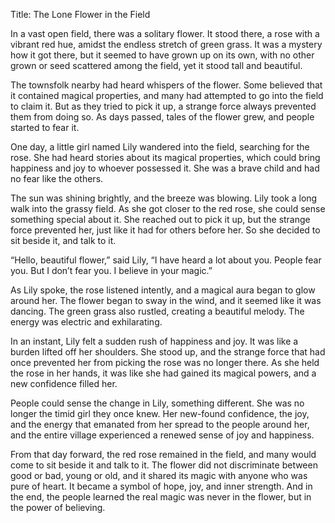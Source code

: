 Title: The Lone Flower in the Field

In a vast open field, there was a solitary flower. It stood there, a rose with a vibrant red hue, amidst the endless stretch of green grass. It was a mystery how it got there, but it seemed to have grown up on its own, with no other grown or seed scattered among the field, yet it stood tall and beautiful.

The townsfolk nearby had heard whispers of the flower. Some believed that it contained magical properties, and many had attempted to go into the field to claim it. But as they tried to pick it up, a strange force always prevented them from doing so. As days passed, tales of the flower grew, and people started to fear it.

One day, a little girl named Lily wandered into the field, searching for the rose. She had heard stories about its magical properties, which could bring happiness and joy to whoever possessed it. She was a brave child and had no fear like the others.

The sun was shining brightly, and the breeze was blowing. Lily took a long walk into the grassy field. As she got closer to the red rose, she could sense something special about it. She reached out to pick it up, but the strange force prevented her, just like it had for others before her. So she decided to sit beside it, and talk to it.

“Hello, beautiful flower,” said Lily, “I have heard a lot about you. People fear you. But I don’t fear you. I believe in your magic.”

As Lily spoke, the rose listened intently, and a magical aura began to glow around her. The flower began to sway in the wind, and it seemed like it was dancing. The green grass also rustled, creating a beautiful melody. The energy was electric and exhilarating.

In an instant, Lily felt a sudden rush of happiness and joy. It was like a burden lifted off her shoulders. She stood up, and the strange force that had once prevented her from picking the rose was no longer there. As she held the rose in her hands, it was like she had gained its magical powers, and a new confidence filled her.

People could sense the change in Lily, something different. She was no longer the timid girl they once knew. Her new-found confidence, the joy, and the energy that emanated from her spread to the people around her, and the entire village experienced a renewed sense of joy and happiness.

From that day forward, the red rose remained in the field, and many would come to sit beside it and talk to it. The flower did not discriminate between good or bad, young or old, and it shared its magic with anyone who was pure of heart. It became a symbol of hope, joy, and inner strength. And in the end, the people learned the real magic was never in the flower, but in the power of believing.